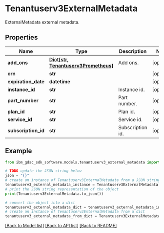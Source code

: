 # Tenantuserv3ExternalMetadata

ExternalMetadata external metadata.

## Properties

Name | Type | Description | Notes
------------ | ------------- | ------------- | -------------
**add_ons** | [**Dict[str, Tenantuserv3Prometheus]**](Tenantuserv3Prometheus.md) | Add ons. | [optional] 
**crn** | **str** |  | [optional] 
**expiration_date** | **datetime** |  | [optional] 
**instance_id** | **str** | Instance id. | [optional] 
**part_number** | **str** | Part number. | [optional] 
**plan_id** | **str** | Plan id. | [optional] 
**service_id** | **str** | Service id. | [optional] 
**subscription_id** | **str** | Subscription id. | [optional] 

## Example

```python
from ibm_gdsc_sdk_software.models.tenantuserv3_external_metadata import Tenantuserv3ExternalMetadata

# TODO update the JSON string below
json = "{}"
# create an instance of Tenantuserv3ExternalMetadata from a JSON string
tenantuserv3_external_metadata_instance = Tenantuserv3ExternalMetadata.from_json(json)
# print the JSON string representation of the object
print(Tenantuserv3ExternalMetadata.to_json())

# convert the object into a dict
tenantuserv3_external_metadata_dict = tenantuserv3_external_metadata_instance.to_dict()
# create an instance of Tenantuserv3ExternalMetadata from a dict
tenantuserv3_external_metadata_from_dict = Tenantuserv3ExternalMetadata.from_dict(tenantuserv3_external_metadata_dict)
```
[[Back to Model list]](../README.md#documentation-for-models) [[Back to API list]](../README.md#documentation-for-api-endpoints) [[Back to README]](../README.md)


